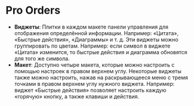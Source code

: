 # **Pro Orders**

- **Виджеты**: Плитки в каждом макете панели управления для отображения определённой информации. Например: «Цитата», «Быстрые действия», «Диаграммы» и т. д. Эти виджеты можно группировать по цветам. Например: если символ в виджете «Цитата» изменится, то быстрые действия и диаграмма обновятся для того же символа.
- **Макет**: Доступно четыре макета, которые можно настроить с помощью настроек в правом верхнем углу. Некоторые виджеты также можно настроить, нажав на раскрывающееся меню с тремя точками в правом верхнем углу нужного виджета. Например: виджет «Быстрые действия» позволяет настроить каждую «горячую» кнопку, а также клавиши и действия.